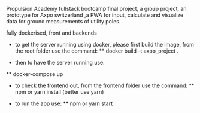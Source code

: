 Propulsion Academy fullstack bootcamp final project, a group project, an prototype for Axpo switzerland ,a PWA for input, calculate and visualize data for ground measurements of utility poles.


fully dockerised, front and backends

* to get the server running using docker, please first build the image, from the root folder use the command:
** docker build -t axpo_project .

* then to have the server running use:

** docker-compose up

* to check the frontend out, from the frontend folder use the command:
** npm or yarn install (better use yarn)

* to run the app use:
** npm or yarn start
